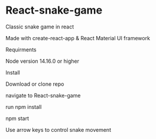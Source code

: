 # React-snake-game
Classic snake game in react

Made with create-react-app & React Material UI framework

Requirments 

Node version 14.16.0 or higher

Install

Download or clone repo

navigate to React-snake-game

run npm install

npm start


Use arrow keys to control snake movement
